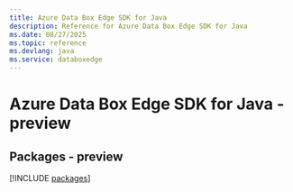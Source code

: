 ```yaml
---
title: Azure Data Box Edge SDK for Java
description: Reference for Azure Data Box Edge SDK for Java
ms.date: 08/27/2025
ms.topic: reference
ms.devlang: java
ms.service: databoxedge
---
```

# Azure Data Box Edge SDK for Java - preview
## Packages - preview
[!INCLUDE [packages](data-box-edge-index.md)]